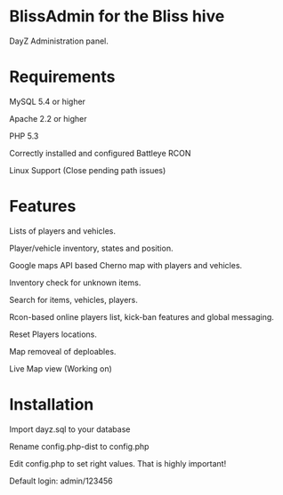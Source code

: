 BlissAdmin for the Bliss hive
=========

DayZ Administration panel.

Requirements
=========

MySQL 5.4 or higher

Apache 2.2 or higher

PHP 5.3 

Correctly installed and configured Battleye RCON

Linux Support (Close pending path issues)


Features
=========

Lists of players and vehicles.

Player/vehicle inventory, states and position.

Google maps API based Cherno map with players and vehicles.

Inventory check for unknown items.

Search for items, vehicles, players.

Rcon-based online players list, kick-ban features and global messaging.

Reset Players locations.

Map removeal of deploables.

Live Map view (Working on)


Installation
=========

Import dayz.sql to your database

Rename config.php-dist to config.php

Edit config.php to set right values. That is highly important!

Default login: admin/123456